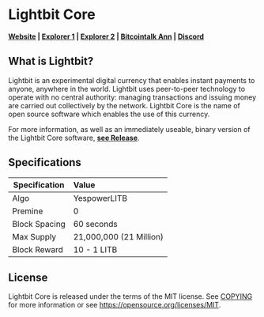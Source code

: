 Lightbit Core
=====================================

**[Website](https://lightbit.tech) | [Explorer 1](https://blocks.lightbit.tech) | [Explorer 2](http://explorer.customspeed.nl) | [Bitcointalk Ann](https://bitcointalk.org/index.php?topic=5174488.0) | [Discord](https://discord.gg/unGuGEB)**


What is Lightbit?
------------------

Lightbit is an experimental digital currency that enables instant payments to
anyone, anywhere in the world. Lightbit uses peer-to-peer technology to operate
with no central authority: managing transactions and issuing money are carried
out collectively by the network. Lightbit Core is the name of open source
software which enables the use of this currency.

For more information, as well as an immediately useable, binary version of
the Lightbit Core software, **[see Release](https://github.com/LightBitProject/LightBit/releases)**.

Specifications
------

| Specification          | Value                  |
| ---------------------- |:-----------------------|
| Algo                   | YespowerLITB           |
| Premine                | 0                      |
| Block Spacing          | 60 seconds             |
| Max Supply             | 21,000,000 (21 Million)|
| Block Reward           | 10 - 1  LITB           |

License
-------

Lightbit Core is released under the terms of the MIT license. See [COPYING](COPYING) for more
information or see https://opensource.org/licenses/MIT.
